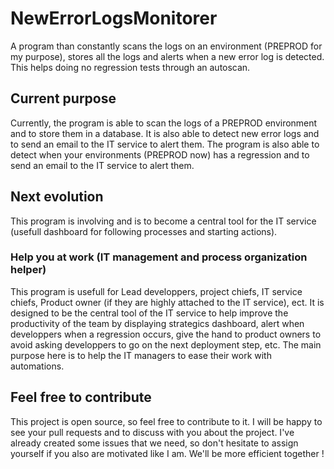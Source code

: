 # NewErrorLogsMonitorer
A program than constantly scans the logs on an environment (PREPROD for my purpose), stores all the logs and alerts when a new error log is detected. This helps doing no regression tests through an autoscan.

## Current purpose

Currently, the program is able to scan the logs of a PREPROD environment and to store them in a database. It is also able to detect new error logs and to send an email to the IT service to alert them. The program is also able to detect when your environments (PREPROD now) has a regression and to send an email to the IT service to alert them.

## Next evolution
This program is involving and is to become a central tool for the IT service (usefull dashboard for following processes and starting actions).

### Help you at work (IT management and process organization helper)

This program is usefull for Lead developpers, project chiefs, IT service chiefs, Product owner (if they are highly attached to the IT service), ect. It is designed to be the central tool of the IT service to help improve the productivity of the team by displaying strategics dashboard, alert when developpers when a regression occurs, give the hand to product owners to avoid asking developpers to go on the next deployment step, etc.
The main purpose here is to help the IT managers to ease their work with automations.

## Feel free to contribute

This project is open source, so feel free to contribute to it. I will be happy to see your pull requests and to discuss with you about the project. I've already created some issues that we need, so don't hesitate to assign yourself if you also are motivated like I am. We'll be more efficient together !
